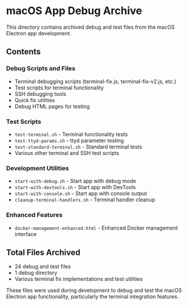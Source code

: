 # macOS App Debug Archive

This directory contains archived debug and test files from the macOS Electron app development.

## Contents

### Debug Scripts and Files
- Terminal debugging scripts (terminal-fix.js, terminal-fix-v2.js, etc.)
- Test scripts for terminal functionality
- SSH debugging tools
- Quick fix utilities
- Debug HTML pages for testing

### Test Scripts
- `test-terminal.sh` - Terminal functionality tests
- `test-ttyd-params.sh` - ttyd parameter testing
- `test-standard-terminal.sh` - Standard terminal tests
- Various other terminal and SSH test scripts

### Development Utilities
- `start-with-debug.sh` - Start app with debug mode
- `start-with-devtools.sh` - Start app with DevTools
- `start-with-console.sh` - Start app with console output
- `cleanup-terminal-handlers.sh` - Terminal handler cleanup

### Enhanced Features
- `docker-management-enhanced.html` - Enhanced Docker management interface

## Total Files Archived
- 24 debug and test files
- 1 debug directory
- Various terminal fix implementations and test utilities

These files were used during development to debug and test the macOS Electron app functionality, particularly the terminal integration features.
